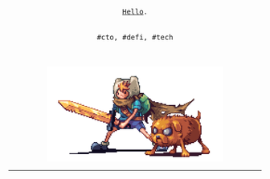 <p align="center">
  <br>
  <br>
  <br>
  <samp><a href="https://citvy.com">Hello</a>.<br> <br><br>#cto, #defi, #tech</samp>
  <br>
  <br>
  <br>
  <br>
  <img src="https://github.com/selimdoyranli/selimdoyranli/blob/master/preview.gif" width="350" />
</p>

------------
